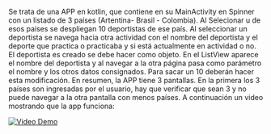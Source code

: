 Se trata de una APP en kotlin, que contiene en su MainActivity en Spinner con un listado de 3 países (Artentina- Brasil - Colombia). 
Al Selecionar u de esos paises se despliegan 10 deportistas de ese país.
Al seleccionar un deportista se navega hacia otra actividad con el nombre del deportista y el deporte que practica o practicaba y si está actualmente en actividad o no.  
El deportista es creado se debe hacer como objeto. 
En el ListView aparece el nombre del deportista y al navegar a la otra página pasa como parámetro el nombre y los otros datos consignados.
 Para sacar un 10 deberán hacer esta modificación. 
En resumen,  la APP tiene 3 pantallas.
 En la primera los 3 países son ingresadas por el usuario, hay que verificar que sean 3 y no puede navegar a la otra pantalla con menos países. 
A continuación un video mostrando que la app funciona:

[![Video Demo](https://img.youtube.com/vi/8_5Yy4msXmo/hqdefault.jpg)](https://youtu.be/8_5Yy4msXmo)
